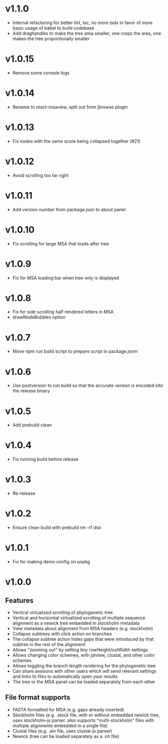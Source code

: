 # v1.1.0

- Internal refactoring for better lint, tsc, no more tsdx in favor of more
  basic usage of babel to build codebase
- Add draghandles to make the tree area smaller, one crops the area, one makes
  the tree proportionally smaller

# v1.0.15

- Remove some console logs

# v1.0.14

- Rename to react-msaview, split out from jbrowse plugin

# v1.0.13

- Fix nodes with the same score being collapsed together (#21)

# v1.0.12

- Avoid scrolling too far right

# v1.0.11

- Add version number from package.json to about panel

# v1.0.10

- Fix scrolling for large MSA that loads after tree

# v1.0.9

- Fix for MSA loading bar when tree only is displayed

# v1.0.8

- Fix for side scrolling half rendered letters in MSA
- drawNodeBubbles option

# v1.0.7

- Move npm run build script to prepare script in package.jsom

# v1.0.6

- Use postversion to run build so that the accurate version is encoded into the release binary

# v1.0.5

- Add prebuild clean

# v1.0.4

- Fix running build before release

# v1.0.3

- Re-release

# v1.0.2

- Ensure clean build with prebuild rm -rf dist

# v1.0.1

- Fix for making demo config on unpkg

# v1.0.0

## Features

- Vertical virtualized scrolling of phylogenetic tree
- Vertical and horizontal virtualized scrolling of multiple sequence alignment
  as a newick tree embedded in stockholm metadata
- View metadata about alignment from MSA headers (e.g. stockholm)
- Collapse subtrees with click action on branches
- The collapse subtree action hides gaps that were introduced by that subtree
  in the rest of the alignment
- Allows "zooming out" by setting tiny rowHeight/colWidth settings
- Allows changing color schemes, with jalview, clustal, and other color schemes
- Allows toggling the branch length rendering for the phylogenetic tree
- Can share sessions with other users which will send relevant settings and
  links to files to automatically open your results
- The tree or the MSA panel can be loaded separately from each other

## File format supports

- FASTA formatted for MSA (e.g. gaps already inserted)
- Stockholm files (e.g. .stock file, with or without embedded newick tree, uses
  stockholm-js parser. also supports "multi-stockholm" files with multiple
  alignments embedded in a single file)
- Clustal files (e.g. .aln file, uses clustal-js parser)
- Newick (tree can be loaded separately as a .nh file)
